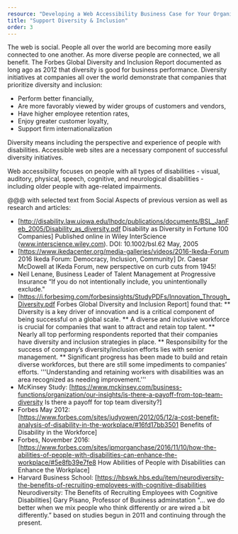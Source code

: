 ```yaml
---
resource: "Developing a Web Accessibility Business Case for Your Organization"
title: "Support Diversity & Inclusion"
order: 3
---
```



The web is social. People all over the world are becoming more easily connected to one another. As more diverse people are connected, we all benefit. The Forbes Global Diversity and Inclusion Report documented as long ago as 2012 that diversity is good for business performance. Diversity initiatives at companies all over the world demonstrate that companies that prioritize diversity and inclusion:

* Perform better financially,
* Are more favorably viewed by wider groups of customers and vendors,
* Have higher employee retention rates,
* Enjoy greater customer loyalty,
* Support firm internationalization

Diversity means including the perspective and experience of people with disabilities. Accessible web sites are a necessary component of successful diversity initiatives.

Web accessibility focuses on people with all types of disabilities - visual, auditory, physical, speech, cognitive, and neurological disabilities - including older people with age-related impairments.

@@@ with selected text from Social Aspects of previous version as well as research and articles: 
* [http://disability.law.uiowa.edu/lhpdc/publications/documents/BSL_JanFeb_2005/Disability_as_diversity.pdf Disability as Diversity in Fortune 100 Companies] Published online in Wiley InterScience (www.interscience.wiley.com). DOI: 10.1002/bsl.62  May, 2005
* [https://www.ikedacenter.org/media-galleries/videos/2016-Ikeda-Forum 2016 Ikeda Forum: Democracy, Inclusion, Community] Dr. Caesar McDowell at IKeda Forum, new perspective on curb cuts from 1945!  
* Neil Lenane, Business Leader of Talent Management at Progressive Insurance “If you do not intentionally include, you unintentionally exclude."
* [https://i.forbesimg.com/forbesinsights/StudyPDFs/Innovation_Through_Diversity.pdf Forbes Global Diversity and Inclusion Report] found that: 
** Diversity is a key driver of innovation and is a critical component of being successful on a global scale.
** A diverse and inclusive workforce is crucial for companies that want to attract and retain top talent.
** Nearly all top performing respondents reported that their companies have diversity and inclusion strategies in place.
** Responsibility for the success of company’s diversity/inclusion efforts lies with senior management.
** Significant progress has been made to build and retain diverse workforces, but there are still some impediments to companies’ efforts. '''Understanding and retaining workers with disabilities was an area recognized as needing improvement.''' 
* McKinsey Study: [https://www.mckinsey.com/business-functions/organization/our-insights/is-there-a-payoff-from-top-team-diversity Is there a payoff for top team diversity?]
* Forbes May 2012: [https://www.forbes.com/sites/judyowen/2012/05/12/a-cost-benefit-analysis-of-disability-in-the-workplace/#16fd17bb3501 Benefits of Disability in the Workforce]
* Forbes, November 2016: [https://www.forbes.com/sites/jpmorganchase/2016/11/10/how-the-abilities-of-people-with-disabilities-can-enhance-the-workplace/#5e8fb39e7fe8 How Abilities of People with Disabilities can Enhance the Workplace] 
* Harvard Business School: [https://hbswk.hbs.edu/item/neurodiversity-the-benefits-of-recruiting-employees-with-cognitive-disabilities Neurodiversity: The Benefits of Recruiting Employees with Cognitive Disabilities] Gary Pisano, Professor of Business adminstation "... we do better when we mix people who think differently or are wired a bit differently.” based on studies begun in 2011 and continuing through the present.






